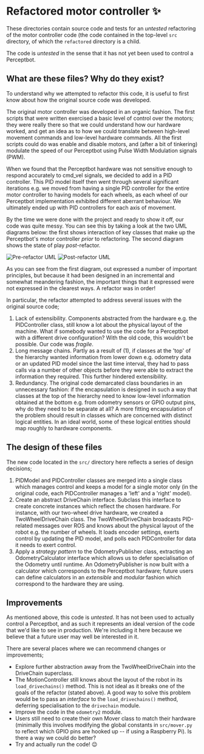 # Refactored motor controller :sparkles:

These directories contain source code and tests for an *untested* refactoring
of the motor controller code (the code contained in the top-level `src`
directory, of which the `refactored` directory is a child. 

The code is *untested* in the sense that it has not yet been used to control a Perceptbot.

## What are these files? Why do they exist?

To understand why we attempted to refactor this code, it is useful to first
know about how the original source code was developed.

The original motor controller was developed in an organic fashion. The first
scripts that were written exercised a basic level of control over the motors;
they were really there so that we could understand how our hardware worked, and
get an idea as to how we could translate between high-level movement commands
and low-level hardware commands. All the first scripts could do was enable and
disable motors, and (after a bit of tinkering) modulate the speed of our
Perceptbot using Pulse Width Modulation signals (PWM).

When we found that the Perceptbot hardware was not sensitive  enough to
respond accurately to cmd\_vel signals, we decided to add in a PID controller. 
This PID model itself then went through several significant iterations e.g. 
we moved from having a single PID controller for the entire motor controller to having models for each wheels, as
each wheel of our Perceptbot implementation exhibited different aberrant
behaviour. We ultimately ended up with PID controllers for each axis of movement.

By the time we were done with the project and ready to show it off, our code
was quite messy. You can see this by taking a look at the two UML diagrams
below: the first shows interaction of key classes
that make up the Perceptbot's motor controller *prior* to refactoring. The
second diagram shows the state of play *post*-refactor.

![Pre-refactor UML](https://github.com/maf2418/Perceptbot/tree/master/images/uml_0.jpeg)
![Post-refactor UML](https://github.com/maf2418/Perceptbot/tree/master/images/uml_1.jpeg)

As you can see from the first diagram, out expressed a number of important principles, but because it
had been designed in an incremental and somewhat meandering fashion, the
important things that it expressed were not expressed in the clearest ways. A
refactor was in order!

In particular, the refactor attempted to address several issues with the original source code;

1. Lack of extensibility. Components abstracted from the hardware
   e.g. the PIDController class, still know a lot about the physical layout of
   the machine. What if somebody wanted to use the code for a Perceptbot with a
   different drive configuration? With the old code, this wouldn't be possible.
   Our code was *fragile*.
2. Long message chains. Partly as a result of (1), if classes at the 'top' of
   the hierarchy wanted information from lower down e.g. odometry data or an
   updated PID model since the last time interval, they had to pass calls via a
   number of other objects before they were able to extract the information
   they required. This further hindered extensibility.
3. Redundancy. The original code demarcated class boundaries in an unnecessary
   fashion: if the encapsulation is designed in such a way that classes at the top
   of the hierarchy need to know low-level information obtained at the bottom
   e.g. from odometry sensors or GPIO output pins, why do they need to be
   separate at all? A more fitting encapsulation of the problem should result
   in classes which are concerned with distinct logical entities. In an ideal
   world, some of these logical entities should map roughly to hardware
   components.

## The design of these files

The new code located in the `src/` directory here reflects a series of design decisions;

1. PIDModel and PIDController classes are merged into a single class which
   manages control and keeps a model for a single motor only (in the original
   code, each PIDController manages a 'left' and a 'right' model).
2. Create an abstract DriveChain interface. Subclass this interface to create
   concrete instances which reflect the chosen hardware. For instance, with our two-wheel
   drive hardware, we created a TwoWheelDriveChain class. The
   TwoWheelDriveChain broadcasts PID-related messages over ROS and knows about
   the physical layout of the robot e.g. the number of wheels. It loads encoder settings,
   exerts control by updating the PID model, and polls each PIDController for
   data it needs to exert control.
3. Apply a *strategy pattern* to the OdometryPublisher class, extracting an
   OdometryCalculator interface which allows us to defer specialisation of the
   Odometry until runtime. An OdometryPublisher is now built with a calculator
   which corresponds to the Perceptbot hardware; future users can define
   calculators in an *extensible* and *modular* fashion which correspond to
   the hardware they are using.

## Improvements

As mentioned above, this code is *untested*. It has not been used to
actually control a Perceptbot, and as such it represents an ideal version of the code that
we'd like to see in production. We're including it here because we believe that
a future user may well be interested in it.

There are several places where we can recommend changes or improvements;

 * Explore further abstraction away from the TwoWheelDriveChain into the
   DriveChain superclass.
 * The MotionController still knows about the layout of the robot in its
   `load_drivechains()` method. This is not ideal as it breaks one of the goals
   of the refactor (stated above). A good way to solve this problem would be to
   pass an *interface* to the `load_drivechains()` method, deferring
   specialisation to the `drivechain` module.
 * Improve the code in the `odometry2` module.
 * Users still need to create their own Mover class to match their hardware
   (minimally this involves modifying the global constants in `src/mover.py` to
   reflect which GPIO pins are hooked up -- if using a Raspberry Pi). Is there
   a way we could do better?
 * Try and actually run the code! :wink:
